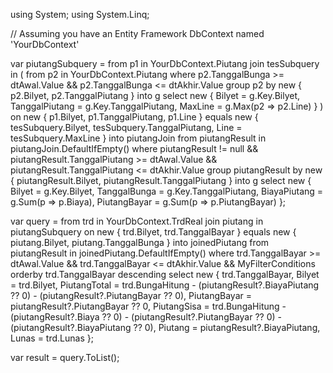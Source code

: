 using System;
using System.Linq;

// Assuming you have an Entity Framework DbContext named 'YourDbContext'

var piutangSubquery = from p1 in YourDbContext.Piutang
                      join tesSubquery in (
                          from p2 in YourDbContext.Piutang
                          where p2.TanggalBunga >= dtAwal.Value && p2.TanggalBunga <= dtAkhir.Value
                          group p2 by new { p2.Bilyet, p2.TanggalPiutang } into g
                          select new
                          {
                              Bilyet = g.Key.Bilyet,
                              TanggalPiutang = g.Key.TanggalPiutang,
                              MaxLine = g.Max(p2 => p2.Line)
                          }
                      ) on new { p1.Bilyet, p1.TanggalPiutang, p1.Line } equals new { tesSubquery.Bilyet, tesSubquery.TanggalPiutang, Line = tesSubquery.MaxLine }
                      into piutangJoin
                      from piutangResult in piutangJoin.DefaultIfEmpty()
                      where piutangResult != null && piutangResult.TanggalPiutang >= dtAwal.Value && piutangResult.TanggalPiutang <= dtAkhir.Value
                      group piutangResult by new { piutangResult.Bilyet, piutangResult.TanggalPiutang } into g
                      select new
                      {
                          Bilyet = g.Key.Bilyet,
                          TanggalBunga = g.Key.TanggalPiutang,
                          BiayaPiutang = g.Sum(p => p.Biaya),
                          PiutangBayar = g.Sum(p => p.PiutangBayar)
                      };

var query = from trd in YourDbContext.TrdReal
            join piutang in piutangSubquery on new { trd.Bilyet, trd.TanggalBayar } equals new { piutang.Bilyet, piutang.TanggalBunga } into joinedPiutang
            from piutangResult in joinedPiutang.DefaultIfEmpty()
            where trd.TanggalBayar >= dtAwal.Value && trd.TanggalBayar <= dtAkhir.Value && MyFilterConditions
            orderby trd.TanggalBayar descending
            select new
            {
                trd.TanggalBayar,
                Bilyet = trd.Bilyet,
                PiutangTotal = trd.BungaHitung - (piutangResult?.BiayaPiutang ?? 0) - (piutangResult?.PiutangBayar ?? 0),
                PiutangBayar = piutangResult?.PiutangBayar ?? 0,
                PiutangSisa = trd.BungaHitung - (piutangResult?.Biaya ?? 0) - (piutangResult?.PiutangBayar ?? 0) - (piutangResult?.BiayaPiutang ?? 0),
                Piutang = piutangResult?.BiayaPiutang,
                Lunas = trd.Lunas
            };

var result = query.ToList();
